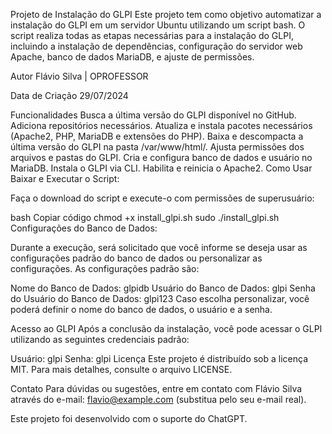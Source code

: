 Projeto de Instalação do GLPI
Este projeto tem como objetivo automatizar a instalação do GLPI em um servidor Ubuntu utilizando um script bash. O script realiza todas as etapas necessárias para a instalação do GLPI, incluindo a instalação de dependências, configuração do servidor web Apache, banco de dados MariaDB, e ajuste de permissões.

Autor
Flávio Silva | OPROFESSOR

Data de Criação
29/07/2024

Funcionalidades
Busca a última versão do GLPI disponível no GitHub.
Adiciona repositórios necessários.
Atualiza e instala pacotes necessários (Apache2, PHP, MariaDB e extensões do PHP).
Baixa e descompacta a última versão do GLPI na pasta /var/www/html/.
Ajusta permissões dos arquivos e pastas do GLPI.
Cria e configura banco de dados e usuário no MariaDB.
Instala o GLPI via CLI.
Habilita e reinicia o Apache2.
Como Usar
Baixar e Executar o Script:

Faça o download do script e execute-o com permissões de superusuário:

bash
Copiar código
chmod +x install_glpi.sh
sudo ./install_glpi.sh
Configurações do Banco de Dados:

Durante a execução, será solicitado que você informe se deseja usar as configurações padrão do banco de dados ou personalizar as configurações. As configurações padrão são:

Nome do Banco de Dados: glpidb
Usuário do Banco de Dados: glpi
Senha do Usuário do Banco de Dados: glpi123
Caso escolha personalizar, você poderá definir o nome do banco de dados, o usuário e a senha.

Acesso ao GLPI
Após a conclusão da instalação, você pode acessar o GLPI utilizando as seguintes credenciais padrão:

Usuário: glpi
Senha: glpi
Licença
Este projeto é distribuído sob a licença MIT. Para mais detalhes, consulte o arquivo LICENSE.

Contato
Para dúvidas ou sugestões, entre em contato com Flávio Silva através do e-mail: flavio@example.com (substitua pelo seu e-mail real).

Este projeto foi desenvolvido com o suporte do ChatGPT.
